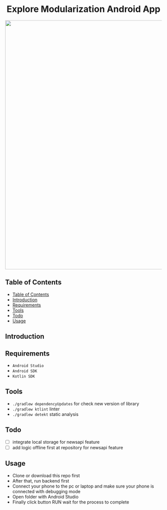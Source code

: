 <h1 align="center">Explore Modularization Android App</h1>
<p align="center">
<img src="https://miro.medium.com/max/1200/1*Tt_OwtZJ993YzswuRyPQiA.png" width="800"></p>

## Table of Contents

- [Table of Contents](#table-of-contents)
- [Introduction](#introduction)
- [Requirements](#requirements)
- [Tools](#tools)
- [Todo](#todo)
- [Usage](#usage)

## Introduction

## Requirements

- `Android Studio`
- `Android SDK`
- `Kotlin SDK`

## Tools
- `./gradlew dependencyUpdates` for check new version of library
- `./gradlew ktlint` linter
- `./gradlew detekt` static analysis

## Todo
- [ ] integrate local storage for newsapi feature 
- [ ] add logic offline first at repository for newsapi feature

## Usage

- Clone or download this repo first
- After that, run backend first
- Connect your phone to the pc or laptop and make sure your phone is connected with debugging mode
- Open folder with Android Studio
- Finally click button RUN wait for the process to complete
